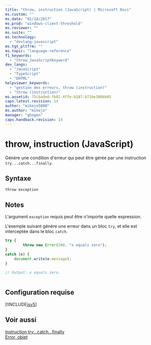```yaml
---
title: "throw, instruction (JavaScript) | Microsoft Docs"
ms.custom: ""
ms.date: "01/18/2017"
ms.prod: "windows-client-threshold"
ms.reviewer: ""
ms.suite: ""
ms.technology: 
  - "devlang-javascript"
ms.tgt_pltfrm: ""
ms.topic: "language-reference"
f1_keywords: 
  - "throw_JavaScriptKeyword"
dev_langs: 
  - "JavaScript"
  - "TypeScript"
  - "DHTML"
helpviewer_keywords: 
  - "gestion des erreurs, throw (instruction)"
  - "throw (instruction)"
ms.assetid: 75cbade0-fb81-4ffe-b187-b71be380bb05
caps.latest.revision: 14
author: "mikejo5000"
ms.author: "mikejo"
manager: "ghogen"
caps.handback.revision: 14
---
```

# throw, instruction (JavaScript)
Génère une condition d'erreur qui peut être gérée par une instruction `try...catch...finally`.  
  
## Syntaxe  
  
```  
throw exception   
```  
  
## Notes  
 L'argument `exception` requis peut être n'importe quelle expression.  
  
 L'exemple suivant génère une erreur dans un bloc `try`, et elle est interceptée dans le bloc `catch`.  
  
```javascript  
try {  
        throw new Error(200, "x equals zero");  
}  
catch (e) {  
    document.write(e.message);  
}  
  
// Output: x equals zero.  
  
```  
  
## Configuration requise  
 [!INCLUDE[jsv5](../../javascript/reference/includes/jsv5-md.md)]  
  
## Voir aussi  
 [Instruction try...catch...finally](../../javascript/reference/try-dot-dot-dot-catch-dot-dot-dot-finally-statement-javascript.md)   
 [Error, objet](../../javascript/reference/error-object-javascript.md)